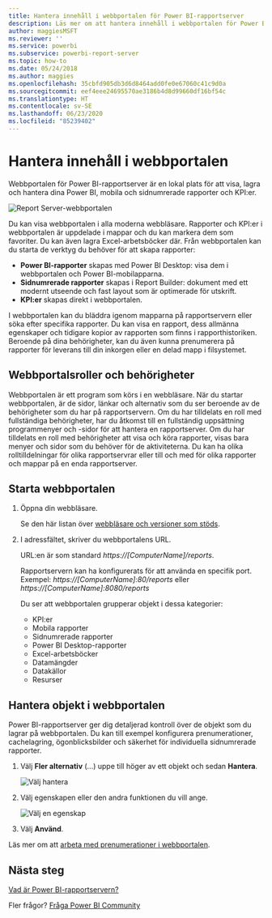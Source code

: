 ```yaml
---
title: Hantera innehåll i webbportalen för Power BI-rapportserver
description: Läs mer om att hantera innehåll i webbportalen för Power BI-rapportserver.
author: maggiesMSFT
ms.reviewer: ''
ms.service: powerbi
ms.subservice: powerbi-report-server
ms.topic: how-to
ms.date: 05/24/2018
ms.author: maggies
ms.openlocfilehash: 35cbfd905db3d6d8464add0fe0e67060c41c9d0a
ms.sourcegitcommit: eef4eee24695570ae3186b4d8d99660df16bf54c
ms.translationtype: HT
ms.contentlocale: sv-SE
ms.lasthandoff: 06/23/2020
ms.locfileid: "85239402"
---
```

# <a name="manage-content-in-the-web-portal"></a>Hantera innehåll i webbportalen 
Webbportalen för Power BI-rapportserver är en lokal plats för att visa, lagra och hantera dina Power BI, mobila och sidnumrerade rapporter och KPI:er.

![Report Server-webbportalen](media/getting-around/report-server-web-portal.png)

Du kan visa webbportalen i alla moderna webbläsare. Rapporter och KPI:er i webbportalen är uppdelade i mappar och du kan markera dem som favoriter. Du kan även lagra Excel-arbetsböcker där. Från webbportalen kan du starta de verktyg du behöver för att skapa rapporter:

* **Power BI-rapporter** skapas med Power BI Desktop: visa dem i webbportalen och Power BI-mobilapparna.
* **Sidnumrerade rapporter** skapas i Report Builder: dokument med ett modernt utseende och fast layout som är optimerade för utskrift.
* **KPI:er** skapas direkt i webbportalen.

I webbportalen kan du bläddra igenom mapparna på rapportservern eller söka efter specifika rapporter. Du kan visa en rapport, dess allmänna egenskaper och tidigare kopior av rapporten som finns i rapporthistoriken. Beroende på dina behörigheter, kan du även kunna prenumerera på rapporter för leverans till din inkorgen eller en delad mapp i filsystemet.

## <a name="web-portal-roles-and-permissions"></a>Webbportalsroller och behörigheter
Webbportalen är ett program som körs i en webbläsare. När du startar webbportalen, är de sidor, länkar och alternativ som du ser beroende av de behörigheter som du har på rapportservern. Om du har tilldelats en roll med fullständiga behörigheter, har du åtkomst till en fullständig uppsättning programmenyer och -sidor för att hantera en rapportserver. Om du har tilldelats en roll med behörigheter att visa och köra rapporter, visas bara menyer och sidor som du behöver för de aktiviteterna. Du kan ha olika rolltilldelningar för olika rapportservrar eller till och med för olika rapporter och mappar på en enda rapportserver.

## <a name="start-the-web-portal"></a>Starta webbportalen
1. Öppna din webbläsare.
   
    Se den här listan över [webbläsare och versioner som stöds](browser-support.md).
2. I adressfältet, skriver du webbportalens URL.
   
    URL:en är som standard <em>https://[ComputerName]/reports</em>.
   
    Rapportservern kan ha konfigurerats för att använda en specifik port. Exempel: <em>https://[ComputerName]:80/reports</em> eller <em>https://[ComputerName]:8080/reports</em>
   
    Du ser att webbportalen grupperar objekt i dessa kategorier:
   
   * KPI:er
   * Mobila rapporter
   * Sidnumrerade rapporter
   * Power BI Desktop-rapporter
   * Excel-arbetsböcker
   * Datamängder
   * Datakällor
   * Resurser

## <a name="manage-items-in-the-web-portal"></a>Hantera objekt i webbportalen
Power BI-rapportserver ger dig detaljerad kontroll över de objekt som du lagrar på webbportalen. Du kan till exempel konfigurera prenumerationer, cachelagring, ögonblicksbilder och säkerhet för individuella sidnumrerade rapporter.

1. Välj **Fler alternativ** (...) uppe till höger av ett objekt och sedan **Hantera**.
   
    ![Välj hantera](media/getting-around/report-server-web-portal-manage-ellipsis.png)
2. Välj egenskapen eller den andra funktionen du vill ange.
   
    ![Välj en egenskap](media/getting-around/report-server-web-portal-manage-properties.png)
3. Välj **Använd**.

Läs mer om att [arbeta med prenumerationer i webbportalen](https://docs.microsoft.com/sql/reporting-services/working-with-subscriptions-web-portal).

## <a name="next-steps"></a>Nästa steg
[Vad är Power BI-rapportservern?](get-started.md)

Fler frågor? [Fråga Power BI Community](https://community.powerbi.com/)

